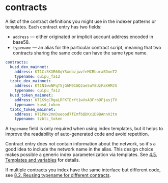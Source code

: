 # contracts

A list of the contract definitions you might use in the indexer patterns or templates. Each contract entry has two fields:

* `address` — either originated or implicit account address encoded in base58.
* `typename` — an alias for the particular contract script, meaning that two contracts sharing the same code can have the same type name.

```yaml
contracts:
  kusd_dex_mainnet:
    address: KT1CiSKXR68qYSxnbzjwvfeMCRburaSDonT2
    typename: quipu_fa12
  tzbtc_dex_mainnet:
    address: KT1N1wwNPqT5jGhM91GQ2ae5uY8UzFaXHMJS
    typename: quipu_fa12
  kusd_token_mainnet:
    address: KT1K9gCRgaLRFKTErYt1wVxA3Frb9FjasjTV
    typename: kusd_token
  tzbtc_token_mainnet:
    address: KT1PWx2mnDueood7fEmfbBDKx1D9BAnnXitn
    typename: tzbtc_token
```

A `typename` field is only required when using index templates, but it helps to improve the readability of auto-generated code and avoid repetition.

Contract entry does not contain information about the network, so it's a good idea to include the network name in the alias. This design choice makes possible a generic index parameterization via templates. See [4.5. Templates and variables](../getting-started/templates-and-variables.md) for details.

If multiple contracts you index have the same interface but different code, see [8.2. Reusing typename for different contracts](../cookbook/reusing-typenames.md).
